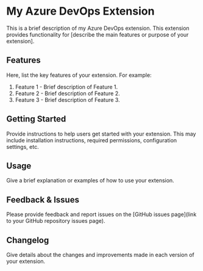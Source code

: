 # My Azure DevOps Extension

This is a brief description of my Azure DevOps extension. This extension provides functionality for [describe the main features or purpose of your extension].

## Features

Here, list the key features of your extension. For example:

1. Feature 1 - Brief description of Feature 1.
2. Feature 2 - Brief description of Feature 2.
3. Feature 3 - Brief description of Feature 3.

## Getting Started

Provide instructions to help users get started with your extension. This may include installation instructions, required permissions, configuration settings, etc.

## Usage

Give a brief explanation or examples of how to use your extension.

## Feedback & Issues

Please provide feedback and report issues on the [GitHub issues page](link to your GitHub repository issues page).

## Changelog

Give details about the changes and improvements made in each version of your extension.
